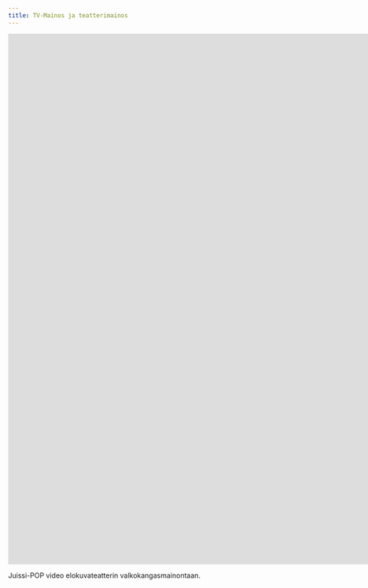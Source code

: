 ```yaml
---
title: TV-Mainos ja teatterimainos
---
```


<iframe src="https://www.youtube.com/embed/ITCPQweM0Sc?controls=0" width="1920" height="1080" frameborder="0" allow="autoplay; fullscreen" allowfullscreen data-uk-responsive></iframe>

Juissi-POP video elokuvateatterin valkokangasmainontaan.
